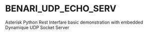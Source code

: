 # BENARI_UDP_ECHO_SERV
Asterisk Python  Rest Interfare basic demonstration with embedded Dynamique UDP Socket Server
